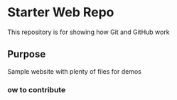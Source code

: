 <!-- @format -->

# Starter Web Repo

This repository is for showing how Git and GitHub work

## Purpose

Sample website with plenty of files for demos

### ow to contribute
